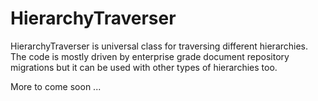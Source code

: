 # HierarchyTraverser

HierarchyTraverser is universal class for traversing different hierarchies. The code is mostly driven by enterprise grade document repository migrations but it can be used with other types of hierarchies too. 

More to come soon ...

